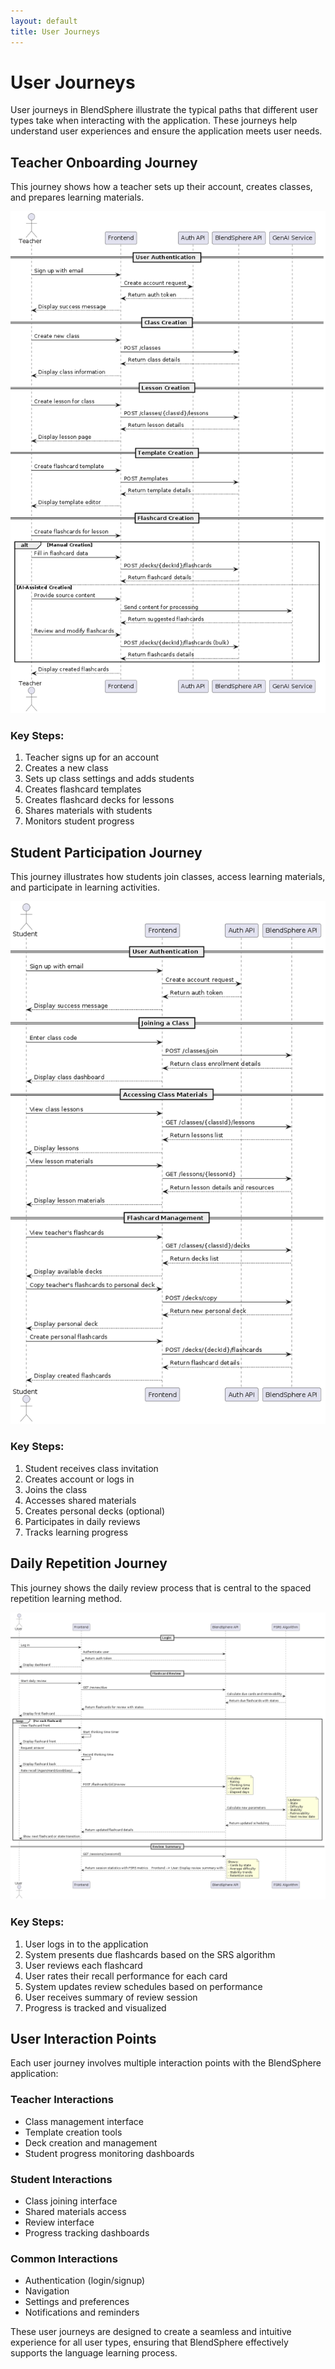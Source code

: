 ```yaml
---
layout: default
title: User Journeys
---
```


# User Journeys

User journeys in BlendSphere illustrate the typical paths that different user types take when interacting with the application. These journeys help understand user experiences and ensure the application meets user needs.

## Teacher Onboarding Journey

This journey shows how a teacher sets up their account, creates classes, and prepares learning materials.

![Teacher Onboarding Journey](images/Teacher%20Onboarding%20Journey.png)

### Key Steps:

1. Teacher signs up for an account
2. Creates a new class
3. Sets up class settings and adds students
4. Creates flashcard templates
5. Creates flashcard decks for lessons
6. Shares materials with students
7. Monitors student progress

## Student Participation Journey

This journey illustrates how students join classes, access learning materials, and participate in learning activities.

![Student Participation Journey](images/Student%20Participation%20Journey.png)

### Key Steps:

1. Student receives class invitation
2. Creates account or logs in
3. Joins the class
4. Accesses shared materials
5. Creates personal decks (optional)
6. Participates in daily reviews
7. Tracks learning progress

## Daily Repetition Journey

This journey shows the daily review process that is central to the spaced repetition learning method.

![Daily Repetition Journey](images/Daily%20Repetition%20Journey.png)

### Key Steps:

1. User logs in to the application
2. System presents due flashcards based on the SRS algorithm
3. User reviews each flashcard
4. User rates their recall performance for each card
5. System updates review schedules based on performance
6. User receives summary of review session
7. Progress is tracked and visualized

## User Interaction Points

Each user journey involves multiple interaction points with the BlendSphere application:

### Teacher Interactions

- Class management interface
- Template creation tools
- Deck creation and management
- Student progress monitoring dashboards

### Student Interactions

- Class joining interface
- Shared materials access
- Review interface
- Progress tracking dashboards

### Common Interactions

- Authentication (login/signup)
- Navigation
- Settings and preferences
- Notifications and reminders

These user journeys are designed to create a seamless and intuitive experience for all user types, ensuring that BlendSphere effectively supports the language learning process.
